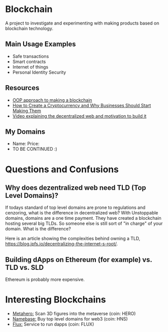 # Blockchain
A project to investigate and experimenting with making products based on blockchain technology.









## Main Usage Examples
- Safe transactions
- Smart contracts
- Internet of things 
- Personal Identity Security











## Resources
- [OOP approach to making a blockchain](https://www.youtube.com/watch?v=zVqczFZr124&list=PLzvRQMJ9HDiTqZmbtFisdXFxul5k0F-Q4)
- [How to Create a Cryptocurrency and Why Businesses Should Start Making Them](https://www.datadriveninvestor.com/how-to-create-your-own-cryptocurrency/)
- [Video explaining the decentralized web and motivation to build it](https://www.youtube.com/watch?v=U51MSK6nSQE)






## My Domains
- Name: Price:
- TO BE CONTINUED :) 






# Questions and Confusions

## Why does dezentralized web need TLD (Top Level Domains)? 
If todays standard of top level domains are prone to regulations and cenzoring, what is the difference in decentralized web? 
With Unstoppable domains, domains are a one time payment. They have created a blockchain hosting several big TLDs. So someone else is still sort of "in charge" of your domain. What is the difference? 

Here is an article showing the complexities behind owning a TLD, https://blog.ipfs.io/decentralizing-the-internet-s-root/.


## Building dApps on Ethereum (for example) vs. TLD vs. SLD
Ethereum is probably more expensive.











# Interesting Blockchains

- [Metahero:](https://metahero.io/) Scan 3D figures into the metaverse (coin: HERO)
- [Namebase:](https://namebase.io/) Buy top level domains for web3 (coin: HNS)
- [Flux:](https://home.runonflux.io/) Service to run dapps (coin: FLUX)



